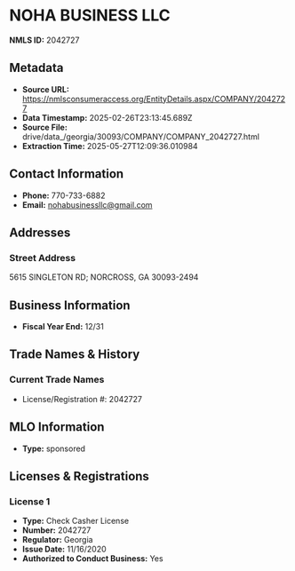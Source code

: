 # NOHA BUSINESS LLC

**NMLS ID:** 2042727

## Metadata
- **Source URL:** https://nmlsconsumeraccess.org/EntityDetails.aspx/COMPANY/2042727
- **Data Timestamp:** 2025-02-26T23:13:45.689Z
- **Source File:** drive/data_/georgia/30093/COMPANY/COMPANY_2042727.html
- **Extraction Time:** 2025-05-27T12:09:36.010984

## Contact Information
- **Phone:** 770-733-6882
- **Email:** nohabusinessllc@gmail.com

## Addresses
### Street Address
5615 SINGLETON RD; NORCROSS, GA 30093-2494

## Business Information
- **Fiscal Year End:** 12/31

## Trade Names & History
### Current Trade Names
- License/Registration #: 2042727

## MLO Information
- **Type:** sponsored

## Licenses & Registrations

### License 1
- **Type:** Check Casher License
- **Number:** 2042727
- **Regulator:** Georgia
- **Issue Date:** 11/16/2020
- **Authorized to Conduct Business:** Yes
